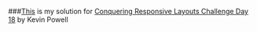 ###[This](https://ivanajeo.github.io/conquering-responsive-layouts/brown-website/index.html) is my solution for [Conquering Responsive Layouts Challenge Day 18](https://courses.kevinpowell.co/view/courses/conquering-responsive-layouts/274380-day-18-challenge-solution-mobile-first) by Kevin Powell
